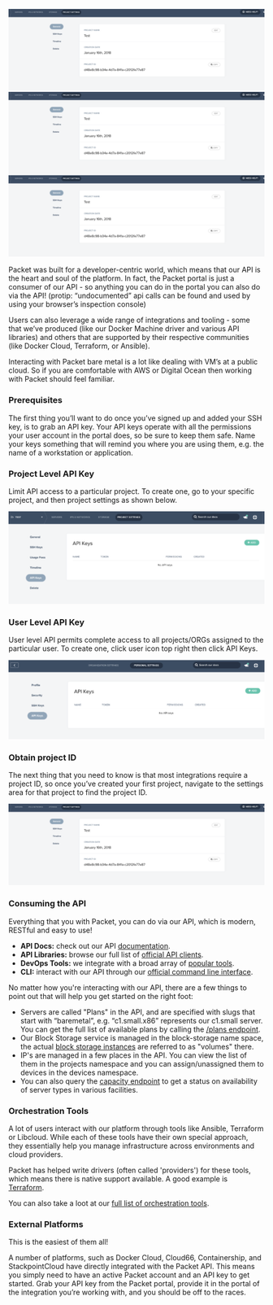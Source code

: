 <!--<meta>
{
    "title":"Integrations & Libraries ",
    "description":"A quick look at our various API integrations.",
    "date": "2019/09/28",
    "tag":["API", "Integrations", "Libraries"]
}
</meta>-->

![pr12](/images/api-integrations/Project-ID.png)
![pr12%](/images/api-integrations/Project-ID.png)
![pr12%](/images/api-integrations/Project-ID.png)

Packet was built for a developer-centric world, which means that our API is the heart and soul of the platform. In fact, the Packet portal is just a consumer of our API - so anything you can do in the portal you can also do via the API! (protip: “undocumented” api calls can be found and used by using your browser’s inspection console)

Users can also leverage a wide range of integrations and tooling - some that we’ve produced (like our Docker Machine driver and various API libraries) and others that are supported by their respective communities (like Docker Cloud, Terraform, or Ansible).

Interacting with Packet bare metal is a lot like dealing with VM’s at a public cloud.  So if you are comfortable with AWS or Digital Ocean then working with Packet should feel familiar.

### Prerequisites

The first thing you’ll want to do once you’ve signed up and added your SSH key, is to grab an API key. Your API keys operate with all the permissions your user account in the portal does, so be sure to keep them safe. Name your keys something that will remind you where you are using them, e.g. the name of a workstation or application.

### Project Level API Key

Limit API access  to a particular project. To create one, go to your specific project, and then project settings as shown below.

![project settings](/images/api-integrations/Project-API-Key.png)

### User Level API Key

User level API permits complete access to all projects/ORGs assigned to the particular user. To create one, click user icon top right then click API Keys.

![user API key](/images/api-integrations/User-API-key.png)

### Obtain project ID

The next thing that you need to know is that most integrations require a project ID, so once you’ve created your first project, navigate to the settings area for that project to find the project ID.

![project ID](/images/api-integrations/Project-ID.png)

### Consuming the API

Everything that you with Packet, you can do via our API, which is modern, RESTful and easy to use!

* __API Docs:__ check out our API [documentation](https://www.packet.com/developers/api/).
* __API Libraries:__ browse our full list of [official API clients](https://www.packet.com/developers/integrations/).
* __DevOps Tools:__ we integrate with a broad array of [popular tools](https://www.packet.com/developers/integrations/).
* __CLI:__ interact with our API through our [official command line interface](https://github.com/packethost/packet-cli).


No matter how you're interacting with our API, there are a few things to point out that will help you get started on the right foot:

* Servers are called "Plans" in the API, and are specified with slugs that start with “baremetal”, e.g. “c1.small.x86” represents our c1.small server. You can get the full list of available plans by calling the [/plans endpoint](https://www.packet.com/developers/api/devices/#devices-plans).  
* Our Block Storage service is managed in the block-storage name space, the actual [block storage instances](https://www.packet.com/developers/api/volumes/) are referred to as "volumes" there.  
* IP's are managed in a few places in the API. You can view the list of them in the projects namespace and you can assign/unassigned them to devices in the devices namespace.
* You can also query the [capacity endpoint](https://www.packet.com/developers/api/capacity/#capacity-capacity) to get a status on   availability of server types in various facilities.

### Orchestration Tools

A lot of users interact with our platform through tools like Ansible, Terraform or Libcloud.  While each of these tools have their own special approach, they essentially help you manage infrastructure across environments and cloud providers.

Packet has helped write drivers (often called 'providers') for these tools, which means there is native support available. A good example is [Terraform](https://www.terraform.io/docs/providers/packet/).

You can also take a loot at our [full list of orchestration tools](https://www.packet.com/developers/integrations/).

### External Platforms

This is the easiest of them all!

A number of platforms, such as Docker Cloud, Cloud66, Containership, and StackpointCloud have directly integrated with the Packet API.  This means you simply need to have an active Packet account and an API key to get started. Grab your API key from the Packet portal, provide it in the portal of the integration you’re working with, and you should be off to the races.
